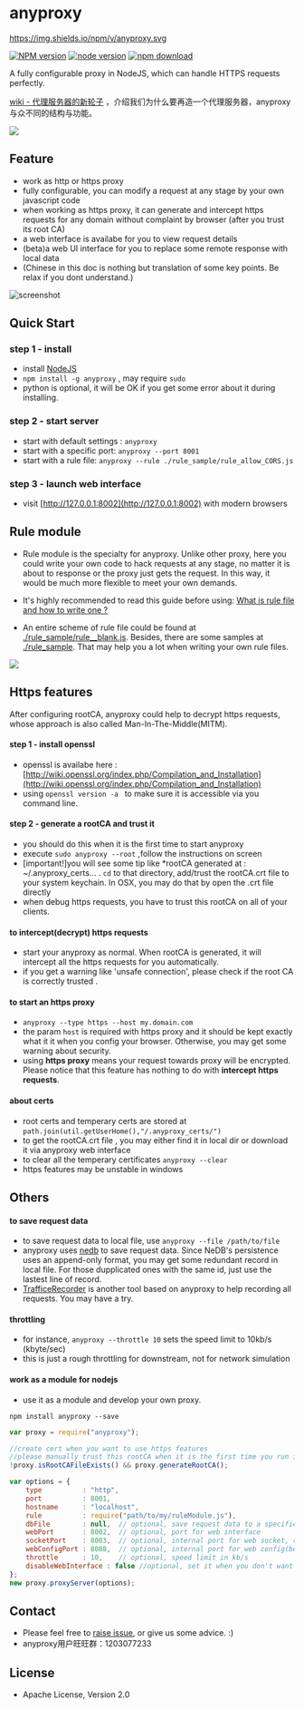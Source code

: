 anyproxy
==========

https://img.shields.io/npm/v/anyproxy.svg

[![NPM version][npm-image]][npm-url]
[![node version][node-image]][node-url]
[![npm download][download-image]][download-url]

[npm-image]: https://img.shields.io/npm/v/anyproxy.svg?style=flat-square
[npm-url]: https://npmjs.org/package/anyproxy
[node-image]: https://img.shields.io/badge/node.js-%3E=_0.10-green.svg?style=flat-square
[node-url]: http://nodejs.org/download/
[download-image]: https://img.shields.io/npm/dm/anyproxy.svg?style=flat-square
[download-url]: https://npmjs.org/package/anyproxy

A fully configurable proxy in NodeJS, which can handle HTTPS requests perfectly.

[wiki - 代理服务器的新轮子](https://github.com/alibaba/anyproxy/wiki/%E4%BB%A3%E7%90%86%E6%9C%8D%E5%8A%A1%E5%99%A8%E7%9A%84%E6%96%B0%E8%BD%AE%E5%AD%90%EF%BC%9Aanyproxy) ，介绍我们为什么要再造一个代理服务器，anyproxy与众不同的结构与功能。

![](https://i.alipayobjects.com/i/ecmng/png/201409/3NKRCRk2Uf.png_250x.png)


Feature
------------
* work as http or https proxy
* fully configurable, you can modify a request at any stage by your own javascript code
* when working as https proxy, it can generate and intercept https requests for any domain without complaint by browser (after you trust its root CA)
* a web interface is availabe for you to view request details
* (beta)a web UI interface for you to replace some remote response with local data
* (Chinese in this doc is nothing but translation of some key points. Be relax if you dont understand.)

![screenshot](http://gtms03.alicdn.com/tps/i3/TB1ddyqGXXXXXbXXpXXihxC1pXX-1000-549.jpg_640x640q90.jpg)
 
Quick Start
--------------

### step 1 - install

* install [NodeJS](http://nodejs.org/)
* ``npm install -g anyproxy`` , may require ``sudo``
* python is optional, it will be OK if you get some error about it during installing.

### step 2 - start server

* start with default settings : ``anyproxy``
* start with a specific port:  ``anyproxy --port 8001``
* start with a rule file: ``anyproxy --rule ./rule_sample/rule_allow_CORS.js``

### step 3 - launch web interface

* visit [http://127.0.0.1:8002](http://127.0.0.1:8002) with modern browsers


Rule module
-------------------
* Rule module is the specialty for anyproxy. Unlike other proxy, here you could write your own code to hack requests at any stage, no matter it is about to response or the proxy just gets the request. In this way, it would be much more flexible to meet your own demands.

* It's highly recommended to read this guide before using: [What is rule file and how to write one ?](https://github.com/alibaba/anyproxy/wiki/What-is-rule-file-and-how-to-write-one)

* An entire scheme of rule file could be found at [./rule_sample/rule__blank.js](https://github.com/alibaba/anyproxy/blob/master/rule_sample/rule__blank.js). Besides, there are some samples at [./rule_sample](https://github.com/alibaba/anyproxy/tree/master/rule_sample). That may help you a lot when writing your own rule files.

![](https://t.alipayobjects.com/images/T1v8pbXjJqXXXXXXXX.png)


Https features
----------------
After configuring rootCA, anyproxy could help to decrypt https requests, whose approach is also called Man-In-The-Middle(MITM).

#### step 1 - install openssl
* openssl is availabe here : [http://wiki.openssl.org/index.php/Compilation_and_Installation](http://wiki.openssl.org/index.php/Compilation_and_Installation) 
* using ``openssl version -a `` to make sure it is accessible via you command line.

#### step 2 - generate a rootCA and trust it
* you should do this when it is the first time to start anyproxy
* execute ``sudo anyproxy --root`` ,follow the instructions on screen
* [important!]you will see some tip like *rootCA generated at : ~/.anyproxy_certs... . ``cd`` to that directory, add/trust the rootCA.crt file to your system keychain. In OSX, you may do that by open the .crt file directly
* when debug https requests, you have to trust this rootCA on all of your clients.

#### to intercept(decrypt) https requests
* start your anyproxy as normal. When rootCA is generated, it will intercept all the https requests for you automatically.
* if you get a warning like 'unsafe connection', please check if the root CA is correctly trusted .

#### to start an https proxy
* ``anyproxy --type https --host my.domain.com``
* the param ``host`` is required with https proxy and it should be kept exactly what it it when you config your browser. Otherwise, you may get some warning about security.
* using **https proxy** means your request towards proxy will be encrypted. Please notice that this feature has nothing to do with **intercept https requests**.

#### about certs
* root certs and temperary certs are stored at ``path.join(util.getUserHome(),"/.anyproxy_certs/")``
* to get the rootCA.crt file , you may either find it in local dir or download it via anyproxy web interface
* to clear all the temperary certificates ``anyproxy --clear``
* https features may be unstable in windows

Others
-----------------

#### to save request data 
* to save request data to local file, use ``` anyproxy --file /path/to/file ```
* anyproxy uses [nedb](https://github.com/louischatriot/nedb) to save request data. Since NeDB's persistence uses an append-only format, you may get some redundant record in local file. For those dupplicated ones with the same id, just use the lastest line of record.
* [TrafficeRecorder](https://github.com/ottomao/TrafficRecorder) is another tool based on anyproxy to help recording all requests. You may have a try.

#### throttling
* for instance, ``` anyproxy --throttle 10 ``` sets the speed limit to 10kb/s (kbyte/sec)
* this is just a rough throttling for downstream, not for network simulation

#### work as a module for nodejs
* use it as a module and develop your own proxy.

```
npm install anyproxy --save
```

```javascript
var proxy = require("anyproxy");

//create cert when you want to use https features
//please manually trust this rootCA when it is the first time you run it
!proxy.isRootCAFileExists() && proxy.generateRootCA(); 

var options = {
    type          : "http",
    port          : 8001,
    hostname      : "localhost",
    rule          : require("path/to/my/ruleModule.js"),
    dbFile        : null,  // optional, save request data to a specified file, will use in-memory db if not specified
    webPort       : 8002,  // optional, port for web interface
    socketPort    : 8003,  // optional, internal port for web socket, replace this when it is conflict with your own service
    webConfigPort : 8088,  // optional, internal port for web config(beta), replace this when it is conflict with your own service
    throttle      : 10,    // optional, speed limit in kb/s 
    disableWebInterface : false //optional, set it when you don't want to use the web interface
};
new proxy.proxyServer(options);

```

Contact
-----------------

* Please feel free to [raise issue](https://github.com/alibaba/anyproxy/issues), or give us some advice. :)
* anyproxy用户旺旺群：1203077233


License
-----------------

* Apache License, Version 2.0
